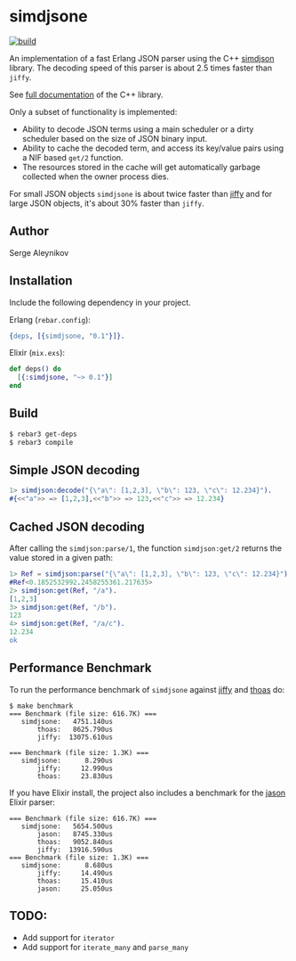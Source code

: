 # simdjsone

[![build](https://github.com/saleyn/simdjsone/actions/workflows/erlang.yml/badge.svg)](https://github.com/saleyn/simdjsone/actions/workflows/erlang.yml)

An implementation of a fast Erlang JSON parser using the C++
[simdjson](https://github.com/simdjson/simdjson) library. The decoding speed of
this parser is about 2.5 times faster than `jiffy`.

See [full documentation](https://simdjson.github.io/simdjson/index.html) of the C++ library.

Only a subset of functionality is implemented:

- Ability to decode JSON terms using a main scheduler or a dirty scheduler
  based on the size of JSON binary input.
- Ability to cache the decoded term, and access its key/value pairs using
  a NIF based `get/2` function.
- The resources stored in the cache will get automatically garbage collected
  when the owner process dies.

For small JSON objects `simdjsone` is about twice faster than
[jiffy](https://github.com/davisp/jiffy) and for large JSON objects, it's about
30% faster than `jiffy`.

## Author

Serge Aleynikov

## Installation

Include the following dependency in your project.

Erlang (`rebar.config`):
```erlang
{deps, [{simdjsone, "0.1"}]}.
```

Elixir (`mix.exs`):
```elixir
def deps() do
  [{:simdjsone, "~> 0.1"}]
end
```

## Build

```bash
$ rebar3 get-deps
$ rebar3 compile
```

## Simple JSON decoding

```erlang
1> simdjson:decode("{\"a\": [1,2,3], \"b\": 123, \"c\": 12.234}").
#{<<"a">> => [1,2,3],<<"b">> => 123,<<"c">> => 12.234}
```

## Cached JSON decoding

After calling the `simdjson:parse/1`, the function `simdjson:get/2`
returns the value stored in a given path:

```erlang
1> Ref = simdjson:parse("{\"a\": [1,2,3], \"b\": 123, \"c\": 12.234}").
#Ref<0.1852532992.2458255361.217635>
2> simdjson:get(Ref, "/a").
[1,2,3]
3> simdjson:get(Ref, "/b").
123
4> simdjson:get(Ref, "/a/c").
12.234
ok
```

## Performance Benchmark

To run the performance benchmark of `simdjsone` against
[jiffy](https://hex.pm/packages/jiffy) and [thoas](https://hex.pm/packages/thoas) do:
```
$ make benchmark
=== Benchmark (file size: 616.7K) ===
   simdjsone:   4751.140us
       thoas:   8625.790us
       jiffy:  13075.610us

=== Benchmark (file size: 1.3K) ===
   simdjsone:      8.290us
       jiffy:     12.990us
       thoas:     23.830us
```
If you have Elixir install, the project also includes a benchmark for the
[jason](https://hex.pm/packages/jason) Elixir parser:
```
=== Benchmark (file size: 616.7K) ===
   simdjsone:   5654.500us
       jason:   8745.330us
       thoas:   9052.840us
       jiffy:  13916.590us
=== Benchmark (file size: 1.3K) ===
   simdjsone:      8.680us
       jiffy:     14.490us
       thoas:     15.410us
       jason:     25.050us
```

## TODO:

- Add support for `iterator`
- Add support for `iterate_many` and `parse_many`
